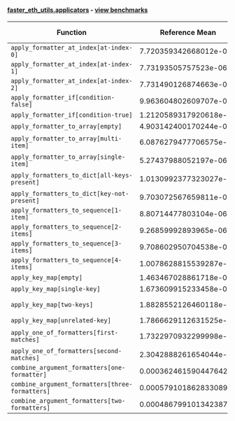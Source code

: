 #### [faster_eth_utils.applicators](https://github.com/BobTheBuidler/faster-eth-utils/blob/runners/faster_eth_utils/applicators.py) - [view benchmarks](https://github.com/BobTheBuidler/faster-eth-utils/blob/runners/benchmarks/test_applicators_benchmarks.py)

| Function | Reference Mean | Faster Mean | % Change | Speedup (%) | x Faster | Faster |
|----------|---------------|-------------|----------|-------------|----------|--------|
| `apply_formatter_at_index[at-index-0]` | 7.720359342668012e-06 | 8.527134928175674e-06 | -10.45% | -9.46% | 0.91x | ❌ |
| `apply_formatter_at_index[at-index-1]` | 7.73193505757523e-06 | 8.546359706449525e-06 | -10.53% | -9.53% | 0.90x | ❌ |
| `apply_formatter_at_index[at-index-2]` | 7.731490126874663e-06 | 8.544464232857207e-06 | -10.52% | -9.51% | 0.90x | ❌ |
| `apply_formatter_if[condition-false]` | 9.963604802609707e-07 | 9.715602173282769e-07 | 2.49% | 2.55% | 1.03x | ✅ |
| `apply_formatter_if[condition-true]` | 1.2120589317920618e-06 | 1.447813761398099e-06 | -19.45% | -16.28% | 0.84x | ❌ |
| `apply_formatter_to_array[empty]` | 4.903142400170244e-06 | 5.025077240510514e-06 | -2.49% | -2.43% | 0.98x | ❌ |
| `apply_formatter_to_array[multi-item]` | 6.0876279477706575e-06 | 6.5230151227432355e-06 | -7.15% | -6.67% | 0.93x | ❌ |
| `apply_formatter_to_array[single-item]` | 5.27437988052197e-06 | 5.67283412044937e-06 | -7.55% | -7.02% | 0.93x | ❌ |
| `apply_formatters_to_dict[all-keys-present]` | 1.0130992377323027e-05 | 5.1997688971436355e-06 | 48.67% | 94.84% | 1.95x | ✅ |
| `apply_formatters_to_dict[key-not-present]` | 9.703072567659811e-06 | 4.424291306244472e-06 | 54.40% | 119.31% | 2.19x | ✅ |
| `apply_formatters_to_sequence[1-item]` | 8.80714477803104e-06 | 5.489306424466362e-06 | 37.67% | 60.44% | 1.60x | ✅ |
| `apply_formatters_to_sequence[2-items]` | 9.26859992893965e-06 | 5.883687553301564e-06 | 36.52% | 57.53% | 1.58x | ✅ |
| `apply_formatters_to_sequence[3-items]` | 9.708602950704538e-06 | 6.307423528678696e-06 | 35.03% | 53.92% | 1.54x | ✅ |
| `apply_formatters_to_sequence[4-items]` | 1.0078628815539287e-05 | 6.706975264444298e-06 | 33.45% | 50.27% | 1.50x | ✅ |
| `apply_key_map[empty]` | 1.463467028861718e-05 | 6.991790194205202e-06 | 52.22% | 109.31% | 2.09x | ✅ |
| `apply_key_map[single-key]` | 1.673609915233458e-05 | 8.464606520015846e-06 | 49.42% | 97.72% | 1.98x | ✅ |
| `apply_key_map[two-keys]` | 1.8828552126460118e-05 | 1.0113257605843039e-05 | 46.29% | 86.18% | 1.86x | ✅ |
| `apply_key_map[unrelated-key]` | 1.7866629112631525e-05 | 9.24103323007553e-06 | 48.28% | 93.34% | 1.93x | ✅ |
| `apply_one_of_formatters[first-matches]` | 1.7322970932299998e-06 | 1.5451019708484545e-06 | 10.81% | 12.12% | 1.12x | ✅ |
| `apply_one_of_formatters[second-matches]` | 2.3042888261654044e-06 | 1.850274061287756e-06 | 19.70% | 24.54% | 1.25x | ✅ |
| `combine_argument_formatters[one-formatter]` | 0.0003624615904476429 | 0.0012913631178253849 | -256.28% | -71.93% | 0.28x | ❌ |
| `combine_argument_formatters[three-formatters]` | 0.0005791018628330892 | 0.0015446224634950143 | -166.73% | -62.51% | 0.37x | ❌ |
| `combine_argument_formatters[two-formatters]` | 0.00048679910134238744 | 0.0015060053682584122 | -209.37% | -67.68% | 0.32x | ❌ |
